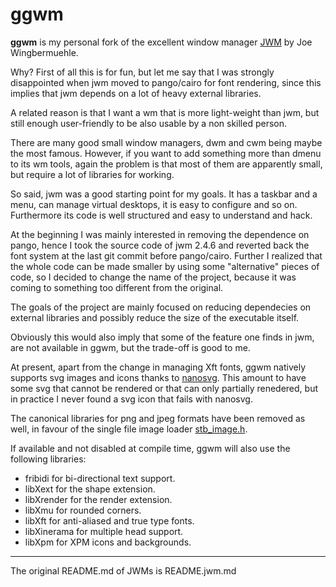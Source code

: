 ggwm
==============================================================================

**ggwm** is my personal fork of the excellent window manager [JWM](https://github.com/joewing/jwm) by Joe Wingbermuehle.

Why? First of all this is for fun, but let me say that I was strongly disappointed when jwm moved to pango/cairo for font rendering, since this implies that jwm depends on a lot of heavy external libraries.

A related reason is that I want a wm that is more light-weight than jwm, but still enough user-friendly to be also usable by a non skilled person.

There are many good small window managers, dwm and cwm being maybe the most famous. However, if you want to add something more than dmenu to its wm tools, again the problem is that most of them are apparently small, but require a lot of libraries for working.
 
So said, jwm was a good starting point for my goals. It has a taskbar and a menu, can manage virtual desktops, it is easy to configure and so on. Furthermore its code is well structured and easy to understand and hack.

At the beginning I was mainly interested in removing the dependence on pango, hence I took the source code of jwm 2.4.6 and reverted back the font system at the last git commit before pango/cairo. Further I realized that the whole code can be made smaller by using some "alternative" pieces of code, so I decided to change the name of the project, because it was coming to something too different from the original.

The goals of the project are mainly focused on reducing dependecies on external libraries and possibly reduce the size of the executable itself. 

Obviously this would also imply that some of the feature one finds in jwm, are not available in ggwm, but the trade-off is good to me.

At present, apart from the change in managing Xft fonts, ggwm natively supports svg images and icons thanks to [nanosvg](https://github.com/memononen/nanosvg). This amount to have some svg that cannot be rendered or that can only partially renedered, but in practice I never found a svg icon that fails with nanosvg. 

The canonical libraries for png and jpeg formats have been removed as well, in favour of the single file
 image loader [stb_image.h](https://github.com/nothings/stb/blob/master/stb_image.h).

If available and not disabled at compile time, ggwm  will also use
the following libraries:

 - fribidi for bi-directional text support.
 - libXext for the shape extension.
 - libXrender for the render extension.
 - libXmu for rounded corners.
 - libXft for anti-aliased and true type fonts.
 - libXinerama for multiple head support.
 - libXpm for XPM icons and backgrounds.


------------------------------------------------------------------------------
The original README.md of JWMs is README.jwm.md
